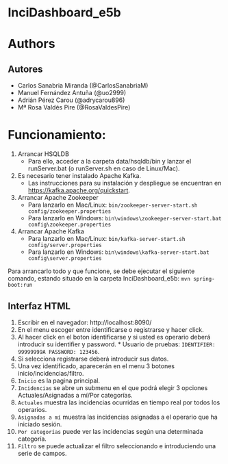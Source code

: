 

# InciDashboard_e5b

# Authors
## Autores
- Carlos Sanabria Miranda (@CarlosSanabriaM)
- Manuel Fernández Antuña (@uo2999)
- Adrián Pérez Carou (@adrycarou896)
- Mª Rosa Valdés Pire (@RosaValdesPire)


# Funcionamiento:

1. Arrancar HSQLDB
   * Para ello, acceder a la carpeta data/hsqldb/bin y lanzar el runServer.bat (o runServer.sh en caso de Linux/Mac).
2. Es necesario tener instalado Apache Kafka. 
   * Las instrucciones para su instalación y despliegue se encuentran en https://kafka.apache.org/quickstart.
2. Arrancar Apache Zookeeper
   * Para lanzarlo en Mac/Linux: ``bin/zookeeper-server-start.sh config/zookeeper.properties``
   * Para lanzarlo en Windows: ``bin\windows\zookeeper-server-start.bat config\zookeeper.properties``
3. Arrancar Apache Kafka
   * Para lanzarlo en Mac/Linux: ``bin/kafka-server-start.sh config/server.properties``
   * Para lanzarlo en Windows: ``bin\windows\kafka-server-start.bat config\server.properties``

Para arrancarlo todo y que funcione, se debe ejecutar el siguiente comando, estando situado en la carpeta InciDashboard_e5b:
``mvn spring-boot:run``

   
## Interfaz HTML
  1. Escribir en el navegador: http://localhost:8090/ 
  2. En el menu escoger entre identificarse o registrarse y hacer click.
  3. Al hacer click en el boton identificarse y si usted es operario deberá introducir su identifier y password.
    * Usuario de pruebas: ``IDENTIFIER: 99999999A PASSWORD: 123456``.
  4. Si selecciona registrarse deberá introducir sus datos.
  5. Una vez identificado, aparecerán en el menu 3 botones inicio/incidencias/filtro.
  6. ``Inicio`` es la pagina principal.
  7. ``Incidencias`` se abre un submenu en el que podrá elegir 3 opciones Actuales/Asignadas a mí/Por categorías.
  8. ``Actuales`` muestra las incidencias ocurridas en tiempo real por todos los operarios.
  9. ``Asignadas a mí`` muestra las incidencias asignadas a el operario que ha iniciado sesión.
  10. ``Por categorías`` puede ver las incidencias según una determinada categoría.
  11. ``Filtro`` se puede actualizar el filtro seleccionando e introduciendo una serie de campos.
  
  
